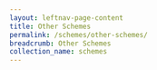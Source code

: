 ```yaml
---
layout: leftnav-page-content
title: Other Schemes
permalink: /schemes/other-schemes/
breadcrumb: Other Schemes
collection_name: schemes
---
```

